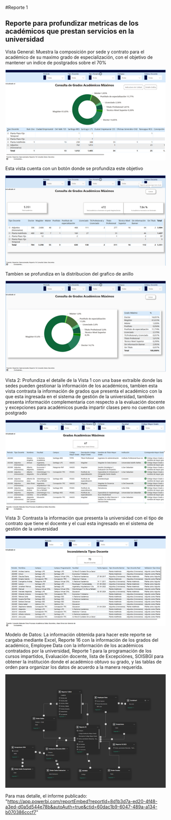 #Reporte 1

## Reporte para profundizar metricas de los académicos que prestan servicios en la universidad

Vista General: Muestra la composición por sede y contrato para el académico de su maximo grado de especialización, con el objetivo de mantener un indice de postgrados sobre el 70%

![alt text](image.png)

Esta vista cuenta con un botón donde se profundiza este objetivo

![alt text](image-3.png)

Tambien se profundiza en la distribucion del grafico de anillo

![alt text](image-4.png)

Vista 2: Profundiza el detalle de la Vista 1 con una base extraible donde las sedes pueden gestionar la información de los académicos, tambien esta vista contrasta la información de grados que presenta el académico con la que esta ingresada en el sistema de gestión de la universidad, tambien presenta información complementaria con respecto a la evaluación docente y excepciones para académicos pueda impartir clases pero no cuentan con postgrado 

![alt text](image-1.png)

Vista 3: Contrasta la información que presenta la universidad con el tipo de contrato que tiene el docente y el cual esta ingresado en el sistema de gestión de la universidad

![alt text](image-2.png)

Modelo de Datos: La información obtenida para hacer este reporte se cargaba mediante Excel, Reporte 16 con la información de los grados del académico, Employee Data con la información de los académicos contratados por la universidad, Reporte 1 para la programación de los cursos impartidos, Evaluación docente, lista de Excepciónes, SOISBGI para obtener la institución donde el académico obtuvo su grado, y las tablas de orden para organizar los datos de acuerdo a la manera requerida.

![alt text](image-5.png)

Para mas detalle, el informe publicado: "https://app.powerbi.com/reportEmbed?reportId=8d1b3d7a-ed20-4f48-a3ed-d0a5d544e78b&autoAuth=true&ctid=60dac1b9-6047-489a-a134-b070386cccf7"
